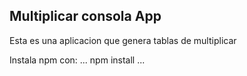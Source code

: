 ## Multiplicar consola App

Esta es una aplicacion que genera tablas de multiplicar

Instala npm  con:
...
npm install
...